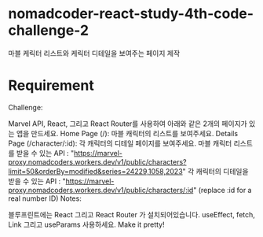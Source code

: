 # nomadcoder-react-study-4th-code-challenge-2
마블 케릭터 리스트와 케릭터 디테일을 보여주는 페이지 제작


# Requirement

Challenge:

Marvel API, React, 그리고 React Router를 사용하여 아래와 같은 2개의 페이지가 있는 앱을 만드세요.
Home Page (/): 마블 캐릭터의 리스트를 보여주세요.
Details Page (/character/:id): 각 캐릭터의 디테일 페이지를 보여주세요.
마블 캐릭터 리스트를 받을 수 있는 API : "https://marvel-proxy.nomadcoders.workers.dev/v1/public/characters?limit=50&orderBy=modified&series=24229,1058,2023"
각 캐릭터의 디테일을 받을 수 있는 API : "https://marvel-proxy.nomadcoders.workers.dev/v1/public/characters/:id" (replace :id for a real number ID)
Notes:

블루프린트에는 React 그리고 React Router 가 설치되어있습니다.
useEffect, fetch, Link 그리고 useParams 사용하세요.
Make it pretty!
